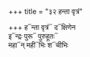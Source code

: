 +++
title = "३२ हन्ता वृत्रं"

+++
ह᳓न्ता वृत्रं᳓ द᳓क्षिणेन  
इ᳓न्द्रः पुरू᳓ पुरुहूतः᳓  
महा᳓न् मही᳓भिः श᳓चीभिः